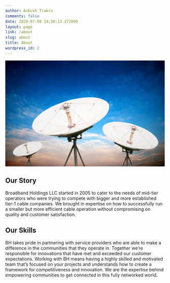 ```yaml
---
author: Ankush Trakru
comments: false
date: 2020-07-08 14:50:13.272000
layout: page
link: /about
slug: about
title: About
wordpress_id: 2
---
```

![image](/assets/img/antenna.jpg)

## Our Story

Broadband Holdings LLC started in 2005 to cater to the needs of  mid-tier operators who were trying to compete with bigger and more established tier-1 cable companies. We brought in expertise on how to successfully run a smaller but more efficient cable operation without compromising on quality and customer satisfaction.

## Our Skills

BH takes pride in partnering with service providers who are able to make a difference in the communities that they operate in. Together we’re responsible for innovations that have met and exceeded our customer expectations. Working with BH means having a highly skilled and motivated team that’s focused on your projects and understands how to create a framework for competitiveness and innovation. We are the expertise behind empowering communities to get connected in this fully networked world.
